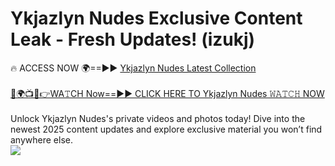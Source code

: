 # Ykjazlyn Nudes Exclusive Content Leak - Fresh Updates! (izukj)

🔥 ACCESS NOW 🌍==►► <a href="https://tinyurl.com/2mz8nhtm" rel="nofollow">Ykjazlyn Nudes Latest Collection</a>
<br><br>
[🔴🌍📺📱👉WA𝚃CH Now==►► CLICK HERE TO Ykjazlyn Nudes 𝚆𝙰𝚃𝙲𝙷 NOW](https://tinyurl.com/2mz8nhtm)
<br><br>
Unlock Ykjazlyn Nudes's private videos and photos today! Dive into the newest 2025 content updates and explore exclusive material you won’t find anywhere else.
<br>
<a href="https://tinyurl.com/2mz8nhtm" rel="nofollow" data-target="animated-image.originalLink"><img src="https://camo.githubusercontent.com/8a4f000d20f83aca3bf7ec5f350d767afa0574a8a352519fd8cfa583a6f93a33/68747470733a2f2f692e696d6775722e636f6d2f644a486b345a712e676966" data-canonical-src="https://i.imgur.com/dJHk4Zq.gif" style="max-width: 100%; display: inline-block;" data-target="animated-image.originalImage"></a>
<br>
